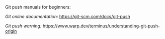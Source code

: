Git push manuals for beginners: 

_Git online documentation:_
https://git-scm.com/docs/git-push

_Git push warning:_
https://www.warp.dev/terminus/understanding-git-push-origin

